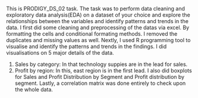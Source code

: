This is PRODIGY_DS_02 task. The task was to perform data cleaning and exploratory data analysis(EDA) on a dataset of your choice and explore the relationships between the variables and identify patterns and trends in the data.
I first did some cleaning and preprocessing of the datas via excel. By formatting the cells and conditional formating methods. I removed the duplicates and missing values as well.
Nextly, I used R programming tool to visualise and identify the patterns and trends in the findings. I did visualisations on 5 major details of the data.
1. Sales by category: In that technology suppies are in the lead for sales.
2. Profit by region: In this, east region is in the first lead.
I also did boxplots for Sales and Profit Distribution by Segment and Profit distribution by segment.
Lastly, a correlation matrix was done entirely to check upon the whole data.

